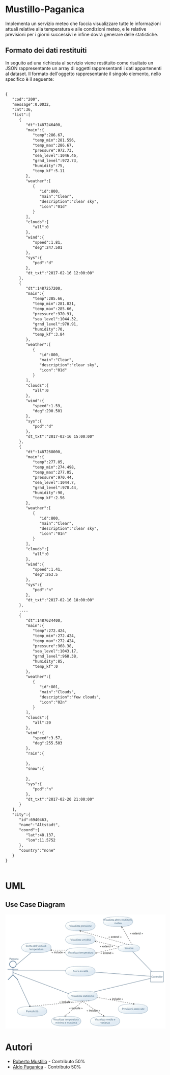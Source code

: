 # Mustillo-Paganica
Implementa un servizio meteo che faccia visualizzare tutte le informazioni attuali relative alla temperatura e alle condizioni meteo, e le relative previsioni per i giorni successivi e infine dovrà generare delle statistiche.

## Formato dei dati restituiti
In seguito ad una richiesta al servizio viene restituito come risultato un JSON rappresentante un array di oggetti rappresentanti i dati appartenenti al dataset. Il formato dell'oggetto rappresentante il singolo elemento, nello specifico è il seguente:
```
	                          
{
   "cod":"200",
   "message":0.0032,
   "cnt":36,
   "list":[
      {
         "dt":1487246400,
         "main":{
            "temp":286.67,
            "temp_min":281.556,
            "temp_max":286.67,
            "pressure":972.73,
            "sea_level":1046.46,
            "grnd_level":972.73,
            "humidity":75,
            "temp_kf":5.11
         },
         "weather":[
            {
               "id":800,
               "main":"Clear",
               "description":"clear sky",
               "icon":"01d"
            }
         ],
         "clouds":{
            "all":0
         },
         "wind":{
            "speed":1.81,
            "deg":247.501
         },
         "sys":{
            "pod":"d"
         },
         "dt_txt":"2017-02-16 12:00:00"
      },
      {
         "dt":1487257200,
         "main":{
            "temp":285.66,
            "temp_min":281.821,
            "temp_max":285.66,
            "pressure":970.91,
            "sea_level":1044.32,
            "grnd_level":970.91,
            "humidity":70,
            "temp_kf":3.84
         },
         "weather":[
            {
               "id":800,
               "main":"Clear",
               "description":"clear sky",
               "icon":"01d"
            }
         ],
         "clouds":{
            "all":0
         },
         "wind":{
            "speed":1.59,
            "deg":290.501
         },
         "sys":{
            "pod":"d"
         },
         "dt_txt":"2017-02-16 15:00:00"
      },
      {
         "dt":1487268000,
         "main":{
            "temp":277.05,
            "temp_min":274.498,
            "temp_max":277.05,
            "pressure":970.44,
            "sea_level":1044.7,
            "grnd_level":970.44,
            "humidity":90,
            "temp_kf":2.56
         },
         "weather":[
            {
               "id":800,
               "main":"Clear",
               "description":"clear sky",
               "icon":"01n"
            }
         ],
         "clouds":{
            "all":0
         },
         "wind":{
            "speed":1.41,
            "deg":263.5
         },
         "sys":{
            "pod":"n"
         },
         "dt_txt":"2017-02-16 18:00:00"
      },
      ....
      {
         "dt":1487624400,
         "main":{
            "temp":272.424,
            "temp_min":272.424,
            "temp_max":272.424,
            "pressure":968.38,
            "sea_level":1043.17,
            "grnd_level":968.38,
            "humidity":85,
            "temp_kf":0
         },
         "weather":[
            {
               "id":801,
               "main":"Clouds",
               "description":"few clouds",
               "icon":"02n"
            }
         ],
         "clouds":{
            "all":20
         },
         "wind":{
            "speed":3.57,
            "deg":255.503
         },
         "rain":{

         },
         "snow":{

         },
         "sys":{
            "pod":"n"
         },
         "dt_txt":"2017-02-20 21:00:00"
      }
   ],
   "city":{
      "id":6940463,
      "name":"Altstadt",
      "coord":{
         "lat":48.137,
         "lon":11.5752
      },
      "country":"none"
   }
}
                          

```

# UML
## Use Case Diagram

<img src ="/Mustillo-Paganica Use Case Diagram.jpg"/>

# Autori

- [Roberto Mustillo](https://github.com/RobertoMustillo) - Contributo 50%
- [Aldo Paganica](https://github.com/AldoPaganica) - Contributo 50%
